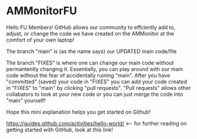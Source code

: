 # AMMonitorFU

Hello FU Members!
GitHub allows our community to effciently add to, adjust, or change the code we have created on the AMMonitor at the comfort of your own laptop!

The branch "main" is (as the name says) our UPDATED main code/file

The branch "FIXES" is where one can change our main code without permantently changing it. Essentially, you can play around with our main code without the fear of accidentally ruining "main". After you have "committed" (saved) your code in "FIXES" you can add your code created in "FIXES" to "main" by clicking "pull requests". "Pull requests" allows other collabators to look at your new code or you can just merge the code into "main" yourself! 

Hope this mini explanation helps you get started on Github!

https://guides.github.com/activities/hello-world/ <-- for further reading on getting started with GitHub, look at this link!
